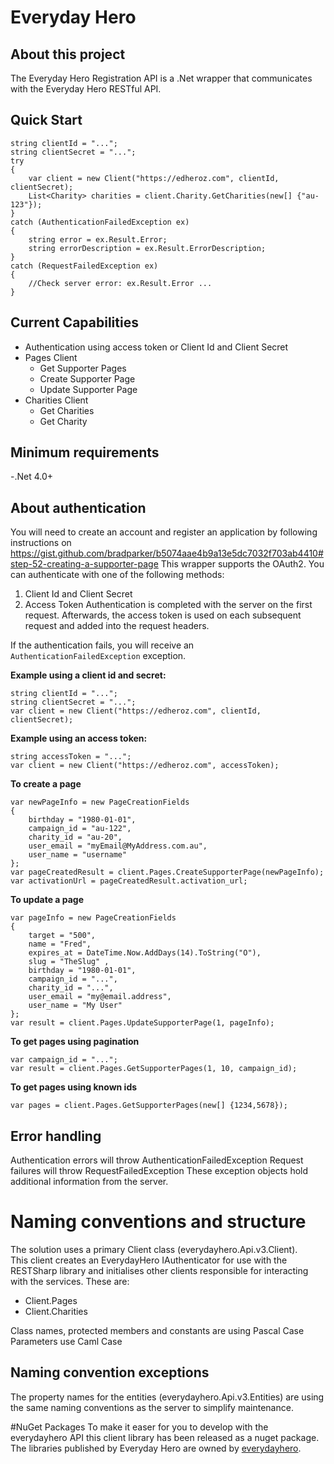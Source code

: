 ﻿# Everyday Hero

## About this project
The Everyday Hero Registration API is a .Net wrapper that communicates with the Everyday Hero RESTful API.

## Quick Start
```
string clientId = "...";
string clientSecret = "...";
try
{
    var client = new Client("https://edheroz.com", clientId, clientSecret);
    List<Charity> charities = client.Charity.GetCharities(new[] {"au-123"});
}
catch (AuthenticationFailedException ex)
{
    string error = ex.Result.Error;
    string errorDescription = ex.Result.ErrorDescription;
}
catch (RequestFailedException ex)
{
    //Check server error: ex.Result.Error ...
}
```

## Current Capabilities
- Authentication using access token or Client Id and Client Secret
- Pages Client
	- Get Supporter Pages
	- Create Supporter Page
	- Update Supporter Page
- Charities Client
    - Get Charities
    - Get Charity

## Minimum requirements
-.Net 4.0+

## About authentication
You will need to create an account and register an application by following instructions on https://gist.github.com/bradparker/b5074aae4b9a13e5dc7032f703ab4410#step-52-creating-a-supporter-page
This wrapper supports the OAuth2.  You can authenticate with one of the following methods:
1. Client Id and Client Secret
2. Access Token
Authentication is completed with the server on the first request.  Afterwards, the access token is used on each subsequent request and added into the request headers.

If the authentication fails, you will receive an `AuthenticationFailedException` exception.

**Example using a client id and secret:**
```
string clientId = "...";
string clientSecret = "...";
var client = new Client("https://edheroz.com", clientId, clientSecret);
```
**Example using an access token:**
```
string accessToken = "...";
var client = new Client("https://edheroz.com", accessToken);
```

**To create a page**
```
var newPageInfo = new PageCreationFields
{
    birthday = "1980-01-01",
    campaign_id = "au-122",
    charity_id = "au-20",
    user_email = "myEmail@MyAddress.com.au",
    user_name = "username"
};
var pageCreatedResult = client.Pages.CreateSupporterPage(newPageInfo);
var activationUrl = pageCreatedResult.activation_url;
```

**To update a page**
```
var pageInfo = new PageCreationFields
{
    target = "500",
    name = "Fred",
    expires_at = DateTime.Now.AddDays(14).ToString("O"),
    slug = "TheSlug" ,
    birthday = "1980-01-01",
    campaign_id = "...",
    charity_id = "...",
    user_email = "my@email.address",
    user_name = "My User"
};
var result = client.Pages.UpdateSupporterPage(1, pageInfo);
```

**To get pages using pagination**
```
var campaign_id = "...";
var result = client.Pages.GetSupporterPages(1, 10, campaign_id);
```

**To get pages using known ids**
```
var pages = client.Pages.GetSupporterPages(new[] {1234,5678});
```

## Error handling
Authentication errors will throw AuthenticationFailedException
Request failures will throw RequestFailedException
These exception objects hold additional information from the server.

# Naming conventions and structure
The solution uses a primary Client class (everydayhero.Api.v3.Client).  
This client creates an EverydayHero IAuthenticator for use with the RESTSharp library and initialises other clients responsible for interacting with the services.
These are:
- Client.Pages
- Client.Charities

Class names, protected members and constants are using Pascal Case
Parameters use Caml Case

## Naming convention exceptions
The property names for the entities (everydayhero.Api.v3.Entities) are using the same naming conventions as the server to simplify
maintenance.

#NuGet Packages
To make it easer for you to develop with the everydayhero API this client library has been released as a nuget package. The libraries published by Everyday Hero are owned by [everydayhero](https://www.nuget.org/profiles/everydayhero).
